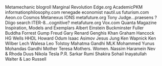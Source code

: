 Metamechanic blogroll
Marginal Revolution
Edge.org
AcademicPKM
informationphilosophy.com
renegade economist
nautil.us
futurism.com
Aeon.co
Cosmos
Metanexus
IONS
metafuture.org
Tony Judge...praesens ?
Diigo search ITER-8...cognitive?
metafuture.org
Vox.com
Quanta Magazine
Inspiration, Models and Exemplars
Albert Einstein
Buckminster Fuller
Buddha
Forrest Gump
Freud
Gary Renard
Genghis Khan
Graham Hancock
HG Wells
HHDL
Howard Odum
Isaac Asimov
Jesus
Jung
Ken Wapnick
Ken Wilber
Lech Walesa
Leo Tolstoy
Mahatma Gandhi
MLK
Mohammed Yunus
Mohandas Gandhi
Mother Teresa
Mothers. Women.
Nassim Haramein
Nev & Rhoda Duus
Nikola Tesla
P.R. Sarkar
Rumi
Shakira
Sohail Inayatullah
Walter & Lao Russell